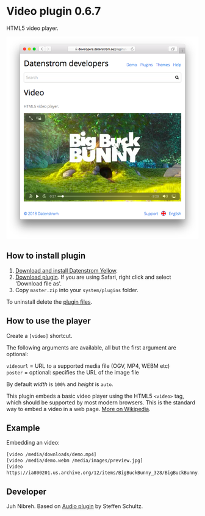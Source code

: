 Video plugin 0.6.7
==================
HTML5 video player.

<p align="center"><img src="video-screenshot.png?raw=true" alt="Screenshot"></p>

## How to install plugin

1. [Download and install Datenstrom Yellow](https://github.com/datenstrom/yellow/).
2. [Download plugin](https://github.com/nibreh/yellow-plugin-video/archive/master.zip). If you are using Safari, right click and select 'Download file as'.
3. Copy `master.zip` into your `system/plugins` folder.

To uninstall delete the [plugin files](update.ini).

## How to use the player

Create a `[video]` shortcut.

The following arguments are available, all but the first argument are optional:

`videourl` = URL to a supported media file (OGV, MP4, WEBM etc)  
`poster` = optional: specifies the URL of the image file

By default *width* is `100%` and *height* is `auto`.

This plugin embeds a basic video player using the HTML5 `<video>` tag, which should be supported by most modern browsers. This is the standard way to embed a video in a web page. [More on Wikipedia](https://en.wikipedia.org/wiki/HTML5_video).

## Example

Embedding an video:

    [video /media/downloads/demo.mp4] 
    [video /media/demo.webm /media/images/preview.jpg] 
    [video https://ia800201.us.archive.org/12/items/BigBuckBunny_328/BigBuckBunny.ogv]

## Developer

Juh Nibreh. Based on [Audio plugin](https://github.com/schulle4u/yellow-plugin-audio) by Steffen Schultz.
